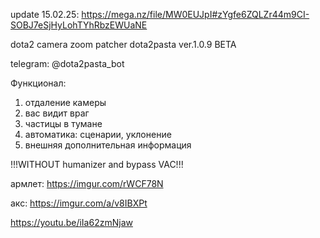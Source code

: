 update 15.02.25: https://mega.nz/file/MW0EUJpI#zYgfe6ZQLZr44m9CI-SOBJ7eSjHyLohTYhRbzEWUaNE

dota2 camera zoom patcher dota2pasta ver.1.0.9 BETA

telegram: @dota2pasta_bot

Функционал:
1) отдаление камеры
2) вас видит враг
3) частицы в тумане
4) автоматика: сценарии, уклонение
5) внешняя дополнительная информация

!!!WITHOUT humanizer and bypass VAC!!!

армлет: https://imgur.com/rWCF78N

акс: https://imgur.com/a/v8IBXPt

https://youtu.be/iIa62zmNjaw



